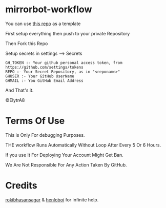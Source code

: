 # mirrorbot-workflow

You can use [this repo](https://gitHub.com/Reflection-Mirror/Reflection-Mirror) as a template

First setup everything then push to your private Repository

Then Fork this Repo

Setup secrets in settings --> Secrets

```
GH_TOKEN :- Your github personal access token, from https://github.com/settings/tokens
REPO :- Your Secret Repository, as in "<reponame>"
GHUSER :- Your GitHub UserName
GHMAIL :- You GitHub Email Address
```

And That's it.

©ElytrA8

# Terms Of Use 

This is Only For debugging Purposes.

THE workflow Runs Automatically Without Loop After Every 5 Or 6 Hours.

If you use It For Deploying Your Account Might Get Ban.

We Are Not Responsible For Any Action Taken By GitHub.

# Credits

[rokibhasansagar](https://github.com/rokibhasansagar) & [henloboi](https://github.com/JamieHoSzeYui) for infinite help.
